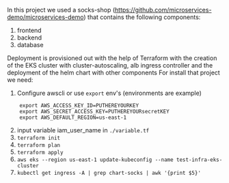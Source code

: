 In this project we used a socks-shop (https://github.com/microservices-demo/microservices-demo) that contains the following components:
1) frontend
2) backend
3) database

Deployment is provisioned out with the help of Terraform with the creation of the EKS cluster with cluster-autoscaling, alb ingress controller and the deployment of the helm chart with other components
For install that project we need:
1) Configure awscli or use `export` env's (environments are example)
        
```     
    export AWS_ACCESS_KEY_ID=PUTHEREYOURKEY
    export AWS_SECRET_ACCESS_KEY=PUTHEREYOURsecretKEY
    export AWS_DEFAULT_REGION=us-east-1 
```        
2) input variable iam_user_name in `./variable.tf`
3) `terraform init`
4) `terraform plan`
5) `terraform apply`
6) `aws eks --region us-east-1 update-kubeconfig --name test-infra-eks-cluster`
7) `kubectl get ingress -A | grep chart-socks | awk '{print $5}'`